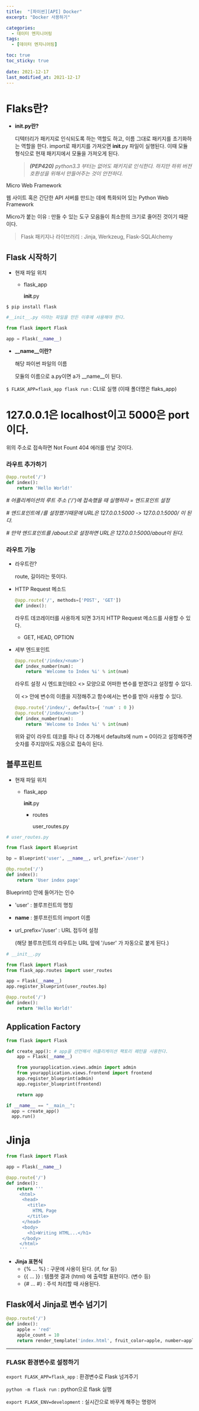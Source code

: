 ```yaml
---
title:  "[파이썬][API] Docker"
excerpt: "Docker 사용하기"

categories:
  - 데이터 엔지니어링
tags:
  - [데이터 엔지니어링]

toc: true
toc_sticky: true
 
date: 2021-12-17
last_modified_at: 2021-12-17
---
```


# Flaks란?

- **__init__.py란?**
    
    디텍터리가 패키지로 인식되도록 하는 역할도 하고, 이름 그대로 패키지를 초기화하는 역할을 한다. import로 패키지를 가져오면 __init__.py 파일이 실행된다. 이때 모듈 형식으로 현재 패키지에서 모듈을 가져오게 된다.
    
    > ***(PEP420)** python3.3 부터는 없어도 패키지로 인식한다. 하지만 하위 버전 호환성을 위해서 만들어주는 것이 안전하다.*
    > 

Micro Web Framework

웹 사이트 혹은 간단한 API 서버를 만드는 데에 특화되어 있는 Python Web Framework

Micro가 붙는 이유 : 만들 수 있는 도구 모음들이 최소한의 크기로 줄어진 것이기 때문이다.

> Flask 패키지나 라이브러리 : Jinja, Werkzeug, Flask-SQLAlchemy
> 

## Flask 시작하기

- 현재 파일 위치
    - flask_app
        
        __init__.py
        

`$ pip install flask`

```python
#__init__.py 이라는 파일을 만든 이후에 사용해야 한다.

from flask import Flask

app = Flask(__name__)
```

- **__name__이란?**
    
    해당 파이썬 파일의 이름
    
    모듈의 이름으로 a.py이면 a가 __name__이 된다.
    

`$ FLASK_APP=flask_app flask run` : CLI로 실행 (이때 폴더명은 flaks_app)

# 127.0.0.1은 localhost이고 5000은 port이다.

위의 주소로 접속하면 Not Fount 404 에러를 만날 것이다.

### 라우트 추가하기

```python
@app.route('/')
def index():
    return 'Hello World!'
```

*# 어플리케이션의 루트 주소 ('/')에 접속했을 때 실행하라 = 엔드포인트 설정*

*# 엔드포인트에 /를 설정했기때문에 URL은 127.0.0.1:5000 -> 127.0.0.1:5000/ 이 된다.*

*# 만약 엔드포인트를 /about으로 설정하면 URL은 127.0.0.1:5000/about이 된다.*

### 라우트 기능

- 라우트란?
    
    route, 길이라는 뜻이다.
    
- HTTP Request 메소드
    
    ```python
    @app.route('/', methods=['POST', 'GET'])
    def index():
    ```
    
    라우트 데코레이터를 사용하게 되면 3가지 HTTP Request 메소드를 사용할 수 있다. 
    
    - GET, HEAD, OPTION
- 세부 엔드포인트
    
    ```python
    @app.route('/index/<num>')
    def index_number(num):
        return 'Welcome to Index %i' % int(num)
    ```
    
    라우트 설정 시 엔드포인테으 <> 모양으로 어떠한 변수를 받겠다고 설정할 수 있다.
    
    이 <> 안에 변수의 이름을 지정해주고 함수에서는 변수를 받아 사용할 수 있다.
    
    ```python
    @app.route('/index/', defaults={ 'num' : 0 })
    @app.route('/index/<num>')
    def index_number(num):
        return 'Welcome to Index %i' % int(num)
    ```
    
    위와 같이 라우트 데코를 하나 더 추가해서 defaults에 num = 0이라고 설정해주면 숫자를 주지않아도 자동으로 접속이 된다.
    
        

## 블루프린트

- 현재 파일 위치
    - flask_app
        
        __init__.py
        
        - routes
            
            user_routes.py
            

```python
# user_routes.py

from flask import Blueprint

bp = Blueprint('user', __name__, url_prefix='/user')

@bp.route('/')
def index():
    return 'User index page'
```

Blueprint() 안에 들어가는 인수

- 'user' : 블루프린트의 명칭
- __name__ : 블루프린트의 import 이름
- url_prefix='/user' : URL 접두어 설정
    
    (해당 블루프린트의 라우트는 URL 앞에 '/user' 가 자동으로 붙게 된다.)
    

```python
# __init__.py

from flask import Flask
from flask_app.routes import user_routes

app = Flask(__name__)
app.register_blueprint(user_routes.bp)

@app.route('/')
def index():
    return 'Hello World!'
```

## Application Factory

```python
from flask import Flask

def create_app(): # app을 선언해서 어플리케이션 팩토리 패턴을 사용한다.
    app = Flask(__name__)

    from yourapplication.views.admin import admin
    from yourapplication.views.frontend import frontend
    app.register_blueprint(admin)
    app.register_blueprint(frontend)

    return app

if __name__ == "__main__":
  app = create_app()
  app.run()
```

# Jinja

```python
from flask import Flask

app = Flask(__name__)

@app.route('/')
def index():
    return '''
     <html>
      <head>
        <title>
          HTML Page
        </title>
      </head>
      <body>
        <h1>Writing HTML...</h1>
      </body>
     </html>
     '''
```

- **Jinja 표현식**
    - {% ... %} : 구문에 사용이 된다. (if, for 등)
    - {{ ... }} : 템플렛 결과 (html) 에 출력할 표현이다. (변수 등)
    - {# ... #} : 주석 처리할 때 사용된다.

## Flask에서 Jinja로 변수 넘기기

```python
@app.route('/')
def index():
    apple = 'red'
    apple_count = 10
    return render_template('index.html', fruit_color=apple, number=apple_count)
```

---

### FLASK 환경변수로 설정하기

`export FLASK_APP=flask_app` : 환경변수로 Flask 넘겨주기

`python -m flask run` : python으로 flask 실행

`export FLASK_ENV=development` : 실시간으로 바꾸게 해주는 명령어
